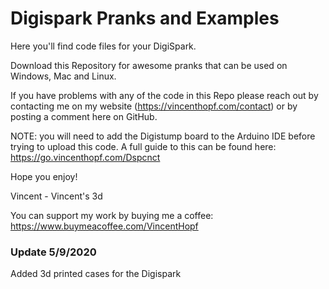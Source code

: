 # Digispark Pranks and Examples
Here you'll find code files for your DigiSpark.

Download this Repository for awesome pranks that can be used on Windows, Mac and Linux.

If you have problems with any of the code in this Repo please reach out by contacting me on my website (https://vincenthopf.com/contact) or by posting a comment here on GitHub.

NOTE: you will need to add the Digistump board to the Arduino IDE before trying to upload this code. A full guide to this can be found here: https://go.vincenthopf.com/Dspcnct

Hope you enjoy!

Vincent - Vincent's 3d

You can support my work by buying me a coffee: https://www.buymeacoffee.com/VincentHopf

### Update 5/9/2020
Added 3d printed cases for the Digispark
